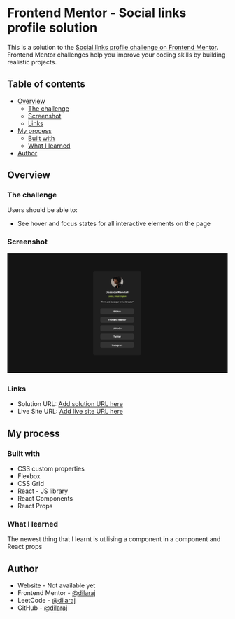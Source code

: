 # Frontend Mentor - Social links profile solution

This is a solution to the [Social links profile challenge on Frontend Mentor](https://www.frontendmentor.io/challenges/social-links-profile-UG32l9m6dQ). Frontend Mentor challenges help you improve your coding skills by building realistic projects. 

## Table of contents

- [Overview](#overview)
  - [The challenge](#the-challenge)
  - [Screenshot](#screenshot)
  - [Links](#links)
- [My process](#my-process)
  - [Built with](#built-with)
  - [What I learned](#what-i-learned)
- [Author](#author)

## Overview

### The challenge

Users should be able to:

- See hover and focus states for all interactive elements on the page

### Screenshot

![](./Screenshot.png)

### Links

- Solution URL: [Add solution URL here](https://github.com/dilaraj/social-links-component)
- Live Site URL: [Add live site URL here](https://dilaraj.io/social-links-component)

## My process

### Built with

- CSS custom properties
- Flexbox
- CSS Grid
- [React](https://reactjs.org/) - JS library
- React Components
- React Props

### What I learned

The newest thing that I learnt is utilising a component in a component and React props


## Author

- Website - Not available yet
- Frontend Mentor - [@dilaraj](https://www.frontendmentor.io/profile/dilaraj)
- LeetCode - [@dilaraj](https://leetcode.com/u/dilaraj/)
- GitHub - [@dilaraj](https://github.com/dilaraj)
